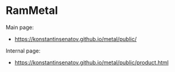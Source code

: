 # RamMetal
Main page: 
  - https://konstantinsenatov.github.io/metal/public/

Internal page: 
  - https://konstantinsenatov.github.io/metal/public/product.html
